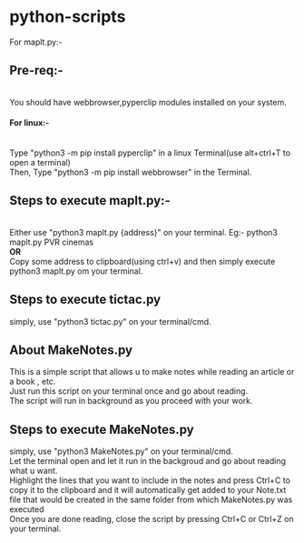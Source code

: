 # python-scripts
For maplt.py:-<br/>
<h2>Pre-req:-</h2><br/>  You should have webbrowser,pyperclip modules installed on your system.<br/>
<h4>For linux:-</h4><br/>Type "python3 -m pip install pyperclip" in a linux Terminal(use alt+ctrl+T to open a terminal)<br/>
           Then, Type "python3 -m pip install webbrowser" in the Terminal.<br/>
<h2>Steps to execute maplt.py:-</h2>           <br/>
    Either use "python3 maplt.py {address}" on your terminal. Eg:- python3 maplt.py PVR cinemas<br/>
                                    <strong>OR</strong><br/>
    Copy some address to clipboard(using ctrl+v) and then simply execute python3 maplt.py om your terminal.
  
<h2> Steps to execute tictac.py</h2>
simply, use "python3 tictac.py" on your terminal/cmd.                             

<h2>About MakeNotes.py </h2>
<p>This is a simple script that allows u to make notes while reading an article or a book , etc. <br/>Just run this script on your terminal once and go about reading.<br/> The script will run in background as you proceed with your work.<br/></p>
<h2> Steps to execute MakeNotes.py</h2>
simply, use "python3 MakeNotes.py" on your terminal/cmd.<br/>
Let the terminal open and let it run in the backgroud and go about reading what u want.<br/>
Highlight the lines that you want to include in the notes and press Ctrl+C to copy it to the clipboard and it will automatically get added to your Note.txt file that would be created in the same folder from which MakeNotes.py was executed<br/>
Once you are done reading, close the script by pressing Ctrl+C or Ctrl+Z on your terminal.<br/>

